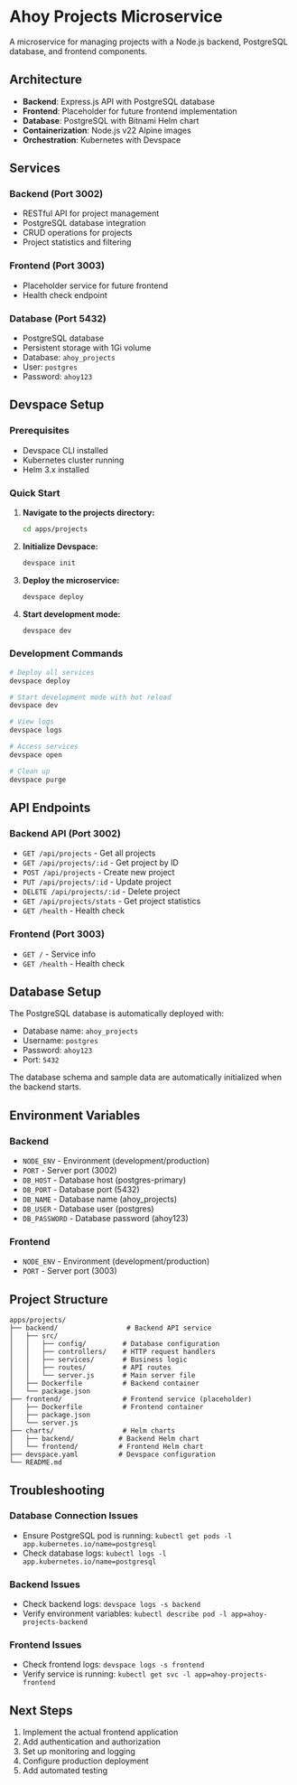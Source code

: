 # Ahoy Projects Microservice

A microservice for managing projects with a Node.js backend, PostgreSQL database, and frontend components.

## Architecture

- **Backend**: Express.js API with PostgreSQL database
- **Frontend**: Placeholder for future frontend implementation
- **Database**: PostgreSQL with Bitnami Helm chart
- **Containerization**: Node.js v22 Alpine images
- **Orchestration**: Kubernetes with Devspace

## Services

### Backend (Port 3002)

- RESTful API for project management
- PostgreSQL database integration
- CRUD operations for projects
- Project statistics and filtering

### Frontend (Port 3003)

- Placeholder service for future frontend
- Health check endpoint

### Database (Port 5432)

- PostgreSQL database
- Persistent storage with 1Gi volume
- Database: `ahoy_projects`
- User: `postgres`
- Password: `ahoy123`

## Devspace Setup

### Prerequisites

- Devspace CLI installed
- Kubernetes cluster running
- Helm 3.x installed

### Quick Start

1. **Navigate to the projects directory:**

   ```bash
   cd apps/projects
   ```

2. **Initialize Devspace:**

   ```bash
   devspace init
   ```

3. **Deploy the microservice:**

   ```bash
   devspace deploy
   ```

4. **Start development mode:**
   ```bash
   devspace dev
   ```

### Development Commands

```bash
# Deploy all services
devspace deploy

# Start development mode with hot reload
devspace dev

# View logs
devspace logs

# Access services
devspace open

# Clean up
devspace purge
```

## API Endpoints

### Backend API (Port 3002)

- `GET /api/projects` - Get all projects
- `GET /api/projects/:id` - Get project by ID
- `POST /api/projects` - Create new project
- `PUT /api/projects/:id` - Update project
- `DELETE /api/projects/:id` - Delete project
- `GET /api/projects/stats` - Get project statistics
- `GET /health` - Health check

### Frontend (Port 3003)

- `GET /` - Service info
- `GET /health` - Health check

## Database Setup

The PostgreSQL database is automatically deployed with:

- Database name: `ahoy_projects`
- Username: `postgres`
- Password: `ahoy123`
- Port: `5432`

The database schema and sample data are automatically initialized when the backend starts.

## Environment Variables

### Backend

- `NODE_ENV` - Environment (development/production)
- `PORT` - Server port (3002)
- `DB_HOST` - Database host (postgres-primary)
- `DB_PORT` - Database port (5432)
- `DB_NAME` - Database name (ahoy_projects)
- `DB_USER` - Database user (postgres)
- `DB_PASSWORD` - Database password (ahoy123)

### Frontend

- `NODE_ENV` - Environment (development/production)
- `PORT` - Server port (3003)

## Project Structure

```
apps/projects/
├── backend/                 # Backend API service
│   ├── src/
│   │   ├── config/         # Database configuration
│   │   ├── controllers/    # HTTP request handlers
│   │   ├── services/       # Business logic
│   │   ├── routes/         # API routes
│   │   └── server.js       # Main server file
│   ├── Dockerfile          # Backend container
│   └── package.json
├── frontend/               # Frontend service (placeholder)
│   ├── Dockerfile          # Frontend container
│   ├── package.json
│   └── server.js
├── charts/                 # Helm charts
│   ├── backend/           # Backend Helm chart
│   └── frontend/          # Frontend Helm chart
├── devspace.yaml          # Devspace configuration
└── README.md
```

## Troubleshooting

### Database Connection Issues

- Ensure PostgreSQL pod is running: `kubectl get pods -l app.kubernetes.io/name=postgresql`
- Check database logs: `kubectl logs -l app.kubernetes.io/name=postgresql`

### Backend Issues

- Check backend logs: `devspace logs -s backend`
- Verify environment variables: `kubectl describe pod -l app=ahoy-projects-backend`

### Frontend Issues

- Check frontend logs: `devspace logs -s frontend`
- Verify service is running: `kubectl get svc -l app=ahoy-projects-frontend`

## Next Steps

1. Implement the actual frontend application
2. Add authentication and authorization
3. Set up monitoring and logging
4. Configure production deployment
5. Add automated testing

